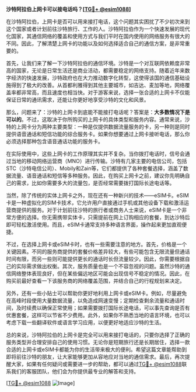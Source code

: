 **沙特阿拉伯上网卡可以接电话吗？[[TG💪+ @esim1088](https://t.me/s/esim1088)]**

在沙特阿拉伯，上网卡是否可以用来接打电话，这个问题其实困扰了不少初次来到这个国家或者计划前往沙特旅行、工作的人。沙特阿拉伯作为一个快速发展的现代化国家，其通信网络的覆盖和使用方式与我们平时在国内使用的网络服务有很大的不同。因此，了解清楚上网卡的功能以及如何选择适合自己的通信方案，是非常重要的。

首先，让我们来了解一下沙特阿拉伯的通信环境。沙特是一个对互联网依赖度非常高的国家，无论是日常生活还是商业活动，都需要稳定的网络支持。随着近年来数字经济的快速发展，沙特政府也在大力推动数字化转型，这使得该国的通信基础设施得到了极大的改善。从首都利雅得到其他主要城市，如吉达、麦加等地，网络覆盖率都非常高，而且速度也相当快。对于游客来说，选择一张合适的上网卡不仅能保证日常的通讯需求，还能让你更好地享受沙特的文化和风景。

那么，问题来了：沙特的上网卡到底能不能接打电话呢？答案是：**大多数情况下是可以的**。不过，这取决于你所购买的上网卡的具体类型和服务内容。通常来说，沙特的上网卡分为两种主要类型：一种是仅提供数据流量服务的卡，另一种则是同时提供语音通话和短信功能的综合服务卡。如果你想要通过上网卡接听电话，那么你必须选择那种包含语音通话功能的服务卡。

在实际使用中，这些上网卡的工作原理其实并不复杂。当你拨打电话时，信号会通过当地的移动网络运营商（MNO）进行传输。沙特有几家主要的电信公司，包括STC（沙特电信公司）、Mobily和Zain等，它们都提供了各种套餐选择，涵盖了数据流量、语音通话和短信等多种服务。因此，在购买上网卡之前，建议你先明确自己的需求，比如你需要多大的流量包，是否经常需要拨打国际长途电话等。

当然，除了传统的实体上网卡之外，现在还有一种新兴的技术——eSIM卡。eSIM卡是一种虚拟化的SIM卡技术，它允许用户直接通过手机或其他设备下载和激活运营商提供的服务。对于计划前往沙特的旅行者或商务人士来说，eSIM卡是一个非常方便的选择。你无需携带实体卡，只需提前在网上订购相应的套餐，到达沙特后即可轻松激活使用。而且，eSIM卡通常支持多种语言界面，操作起来更加直观便捷。

不过，在选择上网卡或eSIM卡时，也有一些需要注意的地方。首先，价格是一个关键因素。不同的服务商提供的套餐价格差异较大，有些可能包含无限流量但通话时间有限，而另一些则可能提供更长的通话时长但流量较少。因此，你需要根据自己的实际需求做出权衡。其次，服务质量也是一个不容忽视的问题。虽然沙特的通信网络整体表现良好，但在某些偏远地区可能会出现信号不稳定的情况。因此，在购买前最好查看一下该服务商的网络覆盖范围，并结合自己的行程规划来决定。

另外，还有一些小贴士可以帮助你更好地利用上网卡或eSIM卡。例如，尽量避免在高峰时段使用大量数据流量，以免造成网速变慢；定期检查剩余流量和通话时间，及时续费以确保正常使用；如果需要拨打国际长途电话，可以事先查询是否有优惠套餐，这样可以节省不少费用。此外，如果你不熟悉当地的语言环境，也可以考虑下载一些翻译软件或语言学习应用，以便更好地适应沙特的生活。

总的来说，沙特阿拉伯的上网卡是完全可以用来接打电话的，只要你选择了正确的服务类型并合理安排自己的使用习惯。无论你是短期旅行还是长期居住，选择一款合适的上网卡或eSIM卡都能为你的生活带来极大的便利。希望这篇文章能帮助到即将前往沙特的朋友，让大家能够更加从容地应对当地的通信需求。最后，再次提醒大家，如果有任何疑问或需要进一步的帮助，都可以通过[TG💪+ @esim1088](https://t.me/s/esim1088)联系我们的客服团队，他们会为你提供最专业的解答和支持。

[[TG💪+ @esim1088](https://t.me/s/esim1088) ![Image](https://i.postimg.cc/4NQfJmqS/Snipaste-2025-05-13-00-14-12.png)]